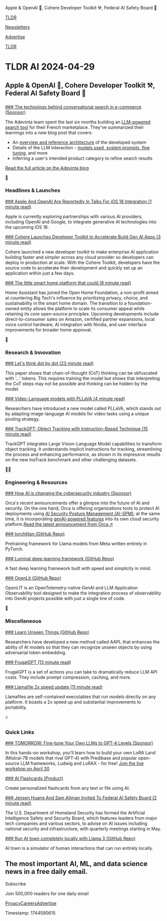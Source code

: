 Apple & OpenAI 🤝, Cohere Developer Toolkit ⚒️, Federal AI Safety Board 🦺

[TLDR](/)

[Newsletters](/newsletters)

[Advertise](https://advertise.tldr.tech/)

[TLDR](/)

# TLDR AI 2024-04-29

## Apple & OpenAI 🤝, Cohere Developer Toolkit ⚒️, Federal AI Safety Board 🦺

### 

[### The technology behind conversational search in e-commerce (Sponsor)](https://adevinta.com/techblog/building-a-smarter-shopping-experience-the-technology-behind-conversational-search-in-e-commerce/?utm_source=newsletter&amp;utm_medium=newsletter&amp;utm_campaign=tldr-ai-newsletter)

The Adevinta team spent the last six months building an [LLM-powered search tool](https://adevinta.com/techblog/building-a-smarter-shopping-experience-the-technology-behind-conversational-search-in-e-commerce/?utm_source=newsletter&utm_medium=newsletter&utm_campaign=tldr-ai-newsletter) for their French marketplace. They've summarized their learnings into a new blog post that covers:

* An [overview and reference architecture](https://adevinta.com/techblog/building-a-smarter-shopping-experience-the-technology-behind-conversational-search-in-e-commerce/?utm_source=newsletter&utm_medium=newsletter&utm_campaign=tldr-ai-newsletter) of the developed system
* Details of the LLM interaction - [models used, system prompts, fine tuning,](https://adevinta.com/techblog/building-a-smarter-shopping-experience-the-technology-behind-conversational-search-in-e-commerce/?utm_source=newsletter&utm_medium=newsletter&utm_campaign=tldr-ai-newsletter) and more
* Inferring a user's intended product category to refine search results

[Read the full article on the Adevinta blog](https://adevinta.com/techblog/building-a-smarter-shopping-experience-the-technology-behind-conversational-search-in-e-commerce/?utm_source=newsletter&utm_medium=newsletter&utm_campaign=tldr-ai-newsletter)

🚀

### Headlines & Launches

[### Apple And OpenAI Are Reportedly In Talks For iOS 18 Integration (1 minute read)](https://mashable.com/article/apple-openai-partnership-ios-18?utm_source=tldrai)

Apple is currently exploring partnerships with various AI providers, including OpenAI and Google, to integrate generative AI technologies into the upcoming iOS 18.

[### Cohere Launches Developer Toolkit to Accelerate Build Gen AI Apps (3 minute read)](https://cohere.com/blog/cohere-toolkit?utm_source=tldrai)

Cohere launched a new developer toolkit to make enterprise AI application building faster and simpler across any cloud provider so developers can deploy in production at scale. With the Cohere Toolkit, developers have the source code to accelerate their development and quickly set up an application within just a few days.

[### The little smart home platform that could (8 minute read)](https://www.theverge.com/24135207/home-assistant-announces-open-home-foundation?utm_source=tldrai)

Home Assistant has joined the Open Home Foundation, a non-profit aimed at countering Big Tech's influence by prioritizing privacy, choice, and sustainability in the smart home domain. The transition to a foundation-owned entity allows the platform to scale its consumer appeal while retaining its core open-source principles. Upcoming developments include direct-to-consumer sales on Amazon, certified partner expansions, local voice control hardware, AI integration with Nvidia, and user interface improvements for broader home approval.

🧠

### Research & Innovation

[### Let's think dot by dot (23 minute read)](https://arxiv.org/abs/2404.15758?utm_source=tldrai)

This paper shows that chain-of-thought (CoT) thinking can be obfuscated with ‘...' tokens. This requires training the model but shows that interpreting the CoT steps may not be possible and thinking can be hidden by the model.

[### Video-Language models with PLLaVA (4 minute read)](https://pllava.github.io/?utm_source=tldrai)

Researchers have introduced a new model called PLLaVA, which stands out by adapting image-language AI models for video tasks using a unique pooling strategy.

[### TrackGPT: Object Tracking with Instruction-Based Technique (15 minute read)](https://arxiv.org/abs/2312.17448v1?utm_source=tldrai)

TrackGPT integrates Large Vision-Language Model capabilities to transform object tracking. It understands implicit instructions for tracking, streamlining the process and enhancing performance, as shown in its impressive results on the new InsTrack benchmark and other challenging datasets.

👨‍💻

### Engineering & Resources

[### How AI is changing the cybersecurity industry (Sponsor)](https://orca.security/resources/blog/orca-adds-ai-security-to-cloud-security-platform/?utm_source=tldr&amp;utm_medium=paid-email&amp;utm_campaign=24-q1-tldr-ai)

Orca's recent announcements offer a glimpse into the future of AI and security. On the one hand, Orca is offering organizations tools to protect AI deployments using [AI Security Posture Management (AI-SPM)](https://orca.security/resources/blog/orca-adds-ai-security-to-cloud-security-platform/?utm_source=tldr&utm_medium=paid-email&utm_campaign=24-q1-tldr-ai); at the same time, it is incorporating [genAI-powered features](https://orca.security/platform/ai-cloud-security/?utm_source=tldr&utm_medium=paid-email&utm_campaign=24-q1-tldr-ai) into its own cloud security platform.[Read the latest announcement from Orca ↗️](https://orca.security/resources/blog/orca-adds-ai-security-to-cloud-security-platform/?utm_source=tldr&utm_medium=paid-email&utm_campaign=24-q1-tldr-ai)

[### torchtitan (GitHub Repo)](https://github.com/pytorch/torchtitan?utm_source=tldrai)

Pretraining framework for Llama models from Meta written entirely in PyTorch.

[### Luminal deep learning framework (GitHub Repo)](https://github.com/jafioti/luminal?utm_source=tldrai)

A fast deep learning framework built with speed and simplicity in mind.

[### OpenLit (GitHub Repo)](https://github.com/openlit/openlit?utm_source=tldrai)

OpenLIT is an OpenTelemetry-native GenAI and LLM Application Observability tool designed to make the integration process of observability into GenAI projects possible with just a single line of code.

🎁

### Miscellaneous

[### Learn Unseen Things (GitHub Repo)](https://github.com/Gahyeonkim09/AAPL?utm_source=tldrai)

Researchers have developed a new method called AAPL that enhances the ability of AI models so that they can recognize unseen objects by using adversarial token embedding.

[### FrugalGPT (13 minute read)](https://portkey.ai/blog/implementing-frugalgpt-smarter-llm-usage-for-lower-costs/?utm_source=tldrai)

FrugalGPT is a set of actions you can take to dramatically reduce LLM API costs. They include prompt compression, caching, and more.

[### Llamafile 2x speed update (11 minute read)](https://hacks.mozilla.org/2024/04/llamafiles-progress-four-months-in/?utm_source=tldrai)

Llamafiles are self-contained executables that run models directly on any platform. It boasts a 2x speed up and substantial improvements to portability.

⚡️

### Quick Links

[### TOMORROW: Fine-tune Your Own LLMs to GPT-4 Levels (Sponsor)](https://my.demio.com/ref/P4AKDf7qoJBjZla3?utm_medium=3rdparty&amp;utm_source=tldr)

In this hands-on workshop, you'll learn how to build your own LoRA Land (Mistral-7B models that rival GPT-4) with Predibase and popular open-source LLM frameworks, Ludwig and LoRAX - for free! [Join the live workshop on April 30](https://my.demio.com/ref/P4AKDf7qoJBjZla3?utm_medium=3rdparty&utm_source=tldr)

[### AI Flashcards (Product)](https://aiflash.cards/?utm_source=tldrai)

Create personalized flashcards from any text or file using AI.

[### Jensen Huang And Sam Altman Invited To Federal AI Safety Board (2 minute read)](https://www.theregister.com/2024/04/26/jensen_huang_and_sam_altman/?utm_source=tldrai)

The U.S. Department of Homeland Security has formed the Artificial Intelligence Safety and Security Board, which features leaders from major tech companies and various sectors, to advise on AI issues including national security and infrastructure, with quarterly meetings starting in May.

[### Run AI town completely locally with Llama 3 (GitHub Repo)](https://github.com/a16z-infra/ai-town/pull/219?utm_source=tldrai)

AI town is a simulator of human interactions that can run entirely locally.

## The most important AI, ML, and data science news in a free daily email.

Subscribe

Join 500,000 readers for one daily email

[Privacy](/privacy)[Careers](https://jobs.ashbyhq.com/tldr.tech)[Advertise](/ai/advertise)

Timestamp: 1744590615